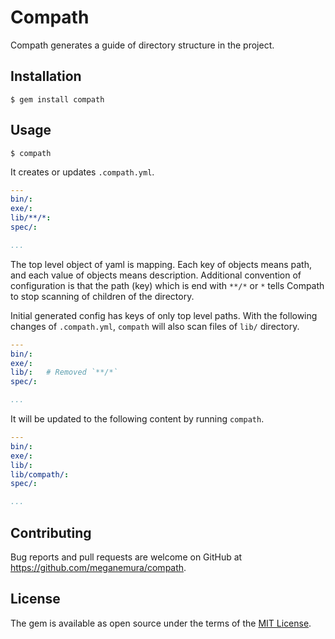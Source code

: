 # Compath

Compath generates a guide of directory structure in the project.

## Installation

    $ gem install compath

## Usage

    $ compath

It creates or updates `.compath.yml`.

```yaml
---
bin/:
exe/:
lib/**/*:
spec/:

...
```

The top level object of yaml is mapping. Each key of objects means path, and each value of objects means description.
Additional convention of configuration is that the path (key) which is end with `**/*` or `*` tells Compath to stop scanning of children of the directory.

Initial generated config has keys of only top level paths.
With the following changes of `.compath.yml`, `compath` will also scan files of `lib/` directory.

```yaml
---
bin/:
exe/:
lib/:   # Removed `**/*`
spec/:

...
```

It will be updated to the following content by running `compath`.

```yaml
---
bin/:
exe/:
lib/:
lib/compath/:
spec/:

...
```


## Contributing

Bug reports and pull requests are welcome on GitHub at https://github.com/meganemura/compath.

## License

The gem is available as open source under the terms of the [MIT License](http://opensource.org/licenses/MIT).
